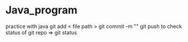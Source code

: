 # Java_program
practice with java
git add < file path >
git commit -m "<commit msg >"
git push 
 to check status of git repo => git status 
